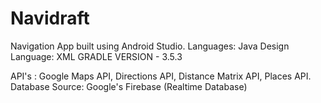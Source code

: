 # Navidraft
Navigation App built using Android Studio. 
Languages: Java
Design Language: XML
GRADLE VERSION - 3.5.3

API's : Google Maps API, Directions API, Distance Matrix API, Places API.
Database Source: Google's Firebase (Realtime Database)
